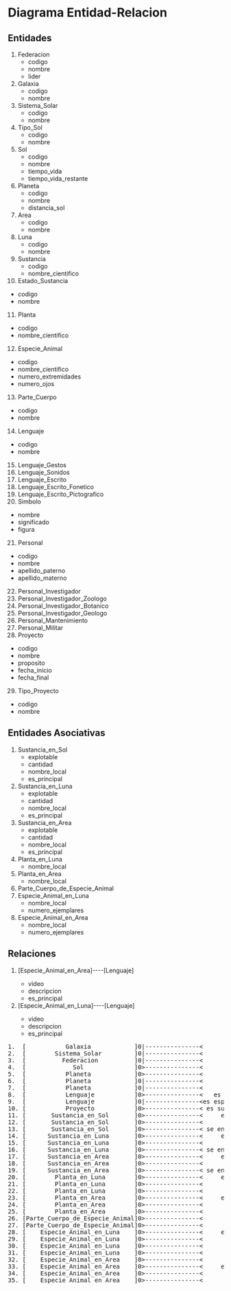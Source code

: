 # Diagrama Entidad-Relacion

## Entidades

1. Federacion
   * codigo
   * nombre
   * lider
2. Galaxia
   * codigo
   * nombre
3. Sistema_Solar
   * codigo
   * nombre
4. Tipo_Sol
   * codigo
   * nombre
5. Sol
   * codigo
   * nombre
   * tiempo_vida
   * tiempo_vida_restante
6. Planeta
   * codigo
   * nombre
   * distancia_sol
7. Area
   * codigo
   * nombre
8. Luna
   * codigo
   * nombre
9. Sustancia
   * codigo
   * nombre_cientifico
10. Estado_Sustancia
   * codigo
   * nombre
11. Planta
   * codigo
   * nombre_cientifico
12. Especie_Animal
   * codigo
   * nombre_cientifico
   * numero_extremidades
   * numero_ojos
13. Parte_Cuerpo
   * codigo
   * nombre
14. Lenguaje
   * codigo
   * nombre
15. Lenguaje_Gestos
16. Lenguaje_Sonidos
17. Lenguaje_Escrito
18. Lenguaje_Escrito_Fonetico
19. Lenguaje_Escrito_Pictografico
20. Simbolo
   * nombre
   * significado
   * figura
21. Personal
   * codigo
   * nombre
   * apellido_paterno
   * apellido_materno
22. Personal_Investigador
23. Personal_Investigador_Zoologo
24. Personal_Investigador_Botanico
25. Personal_Investigador_Geologo
26. Personal_Mantenimiento
27. Personal_Militar
28. Proyecto
   * codigo
   * nombre
   * proposito
   * fecha_inicio
   * fecha_final
29. Tipo_Proyecto
   * codigo
   * nombre

## Entidades Asociativas

1. Sustancia_en_Sol
   * explotable
   * cantidad
   * nombre_local
   * es_principal
2. Sustancia_en_Luna
   * explotable
   * cantidad
   * nombre_local
   * es_principal
3. Sustancia_en_Area
   * explotable
   * cantidad
   * nombre_local
   * es_principal
4. Planta_en_Luna
   * nombre_local
5. Planta_en_Area
   * nombre_local
6. Parte_Cuerpo_de_Especie_Animal
7. Especie_Animal_en_Luna
   * nombre_local
   * numero_ejemplares
8. Especie_Animal_en_Area
   * nombre_local
   * numero_ejemplares

## Relaciones

1. [Especie_Animal_en_Area]--<habla>--[Lenguaje]
   * video
   * descripcion
   * es_principal
2. [Especie_Animal_en_Luna]--<habla>--[Lenguaje]
   * video
   * descripcion
   * es_principal

<pre>
1.  [           Galaxia            ]0|---------------&lt;      tiene      &gt;---------------&lt;0[        Sistema_Solar         ]
2.  [        Sistema_Solar         ]0|---------------&lt;      tiene      &gt;---------------&lt;0[           Planeta            ]
3.  [          Federacion          ]0|---------------&lt;      tiene      &gt;---------------&lt;0[           Planeta            ]
4.  [             Sol              ]0&gt;---------------&lt;       es        &gt;---------------|0   [           Tipo_Sol           ]
5.  [           Planeta            ]0&gt;---------------&lt;      tiene      &gt;---------------|0   [             Sol              ]
6.  [           Planeta            ]0|---------------&lt;      tiene      &gt;---------------&lt;0[             Luna             ]
7.  [           Planeta            ]0|---------------&lt;      tiene      &gt;---------------&lt;0[             Area             ]
8.  [           Lenguaje           ]0&gt;---------------&lt;   es variante   &gt;---------------|0   [           Lenguaje           ]
9.  [           Lenguaje           ]0|---------------&lt;es especificacion&gt;---------------&lt;0[           Lenguaje           ]
10. [           Proyecto           ]0&gt;---------------&lt; es subproyecto  &gt;---------------|0   [           Proyecto           ]
11. [       Sustancia_en_Sol       ]0&gt;---------------&lt;     esta en     &gt;---------------&lt;0[             Sol              ]
12. [       Sustancia_en_Sol       ]0&gt;---------------&lt;       es        &gt;---------------0|   [          Sustancia           ]
13. [       Sustancia_en_Sol       ]0&gt;---------------&lt; se encuentra en &gt;---------------&lt;0[       Estado_Sustancia       ]
14. [      Sustancia_en_Luna       ]0&gt;---------------&lt;     esta en     &gt;---------------&lt;0[             Luna             ]
15. [      Sustancia_en_Luna       ]0&gt;---------------&lt;       es        &gt;---------------|0   [          Sustancia           ]
16. [      Sustancia_en_Luna       ]0&gt;---------------&lt; se encuentra en &gt;---------------&lt;0[       Estado_Sustancia       ]
17. [      Sustancia_en_Area       ]0&gt;---------------&lt;     esta en     &gt;---------------&lt;0[             Area             ]
18. [      Sustancia_en_Area       ]0&gt;---------------&lt;       es        &gt;---------------|0   [          Sustancia           ]
19. [      Sustancia_en_Area       ]0&gt;---------------&lt; se encuentra en &gt;---------------&lt;0[       Estado_Sustancia       ]
20. [        Planta_en_Luna        ]0&gt;---------------&lt;     esta en     &gt;---------------&lt;0[             Luna             ]
21. [        Planta_en_Luna        ]0&gt;---------------&lt;       es        &gt;---------------|0   [            Planta            ]
22. [        Planta_en_Luna        ]0&gt;---------------&lt;      habla      &gt;---------------&lt;0[           Lenguaje           ]
23. [        Planta_en_Area        ]0&gt;---------------&lt;     esta en     &gt;---------------&lt;0[             Area             ]
24. [        Planta_en_Area        ]0&gt;---------------&lt;       es        &gt;---------------|0   [            Planta            ]
25. [        Planta_en_Area        ]0&gt;---------------&lt;      habla      &gt;---------------&lt;0[           Lenguaje           ]
26. [Parte_Cuerpo_de_Especie_Animal]0&gt;---------------&lt;      es de      &gt;---------------|0   [        Especie_Animal        ]
27. [Parte_Cuerpo_de_Especie_Animal]0&gt;---------------&lt;       es        &gt;---------------|0   [         Parte_Cuerpo         ]
28. [    Especie_Animal_en_Luna    ]0&gt;---------------&lt;     esta en     &gt;---------------|0   [             Luna             ]
29. [    Especie_Animal_en_Luna    ]0&gt;---------------&lt;       es        &gt;---------------|0   [        Especie_Animal        ]
30. [    Especie_Animal_en_Luna    ]0&gt;---------------&lt;      habla      &gt;---------------&lt;0[           Lenguaje           ]
31. [    Especie_Animal_en_Luna    ]0&gt;---------------&lt;       usa       &gt;---------------&lt;0[Parte_Cuerpo_de_Especie_Animal]
32. [    Especie_Animal_en_Area    ]0&gt;---------------&lt;       es        &gt;---------------|0   [        Especie_Animal        ]
33. [    Especie_Animal_en_Area    ]0&gt;---------------&lt;     esta en     &gt;---------------|0   [             Area             ]
34. [    Especie_Animal_en_Area    ]0&gt;---------------&lt;      habla      &gt;---------------&lt;0[           Lenguaje           ]
35. [    Especie_Animal_en_Area    ]0&gt;---------------&lt;       usa       &gt;---------------&lt;0[Parte_Cuerpo_de_Especie_Animal]
</pre>
